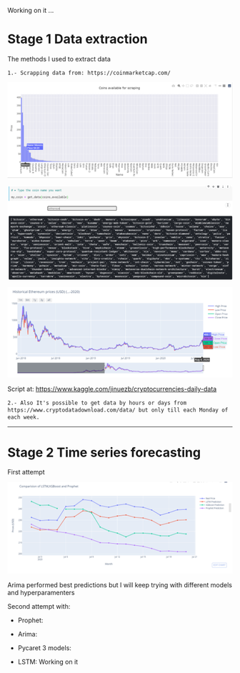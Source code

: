 Working on it ...

# Stage 1 Data extraction

The methods I used to extract data

    1.- Scrapping data from: https://coinmarketcap.com/ 

![Coins](Images/coinsav.png)

![Coins](Images/typecoin.png)

![Coins](Images/rangesgraph.png)


Script at: https://www.kaggle.com/jinuezb/cryptocurrencies-daily-data
    
    2.- Also It's possible to get data by hours or days from https://www.cryptodatadownload.com/data/ but only till each Monday of each week.

--------------------------------------------------------------------------------------------------------------------------------------------------------------------------------------------------------------------------------

# Stage 2 Time series forecasting
First attempt

![Models](Images/First_comparizon_time_series.png)

Arima performed best predictions but I will keep trying with different models and hyperparamenters

Second attempt with: 
* Prophet: 

* Arima: 

* Pycaret 3 models: 

* LSTM: Working on it



